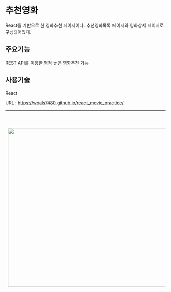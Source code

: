 # 추천영화
React를 기반으로 한 영화추천 페이지이다.
추천영화목록 페이지와 영화상세 페이지로 구성되어있다.

## 주요기능
REST API를 이용한 평점 높은 영화추천 기능

## 사용기술
React

URL : https://woals7480.github.io/react_movie_practice/


|<img src="https://user-images.githubusercontent.com/94383932/248840229-be59abfe-c059-415a-9e38-12497c05ec47.png" width="500px" />|<img src="https://user-images.githubusercontent.com/94383932/248840482-afc1daee-e6be-44ee-b36e-c590bc917548.png" width="600px"/>|
---|---|
